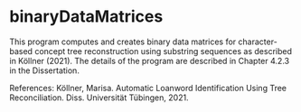 # binaryDataMatrices

This program computes and creates binary data matrices for character-based concept tree reconstruction using substring sequences as described in Köllner (2021).
The details of the program are described in Chapter 4.2.3 in the Dissertation.

References:
Köllner, Marisa. Automatic Loanword Identification Using Tree Reconciliation. Diss. Universität Tübingen, 2021.
